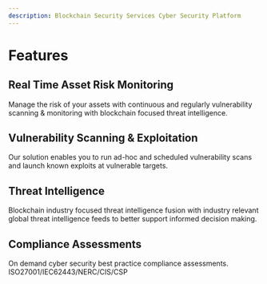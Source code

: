 ```yaml
---
description: Blockchain Security Services Cyber Security Platform
---
```


# Features

## Real Time Asset Risk Monitoring

Manage the risk of your assets with continuous and regularly vulnerability scanning & monitoring with blockchain focused threat intelligence.

## Vulnerability Scanning & Exploitation

Our solution enables you to run ad-hoc and scheduled vulnerability scans and launch known exploits at vulnerable targets.

## Threat Intelligence 

Blockchain industry focused threat intelligence fusion with industry relevant global threat intelligence feeds to better support informed decision making.

## Compliance Assessments

On demand cyber security best practice compliance assessments.  ISO27001/IEC62443/NERC/CIS/CSP

